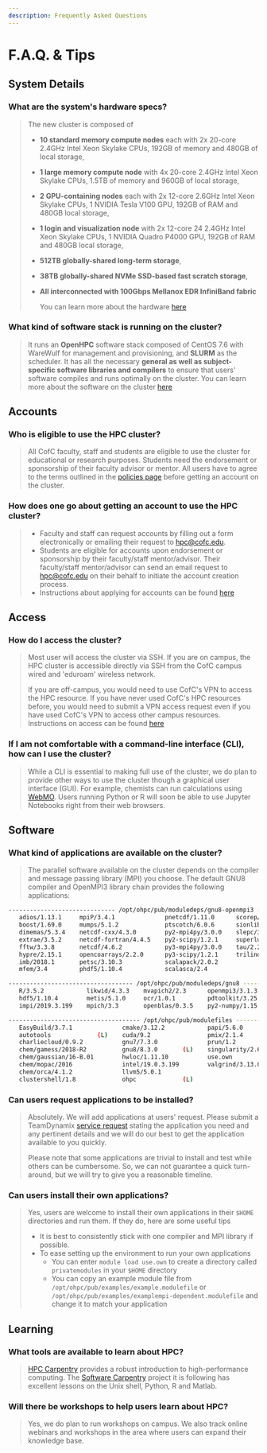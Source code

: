 ```yaml
---
description: Frequently Asked Questions
---
```


# F.A.Q. & Tips

## System Details

### What are the system's hardware specs?

> The new cluster is composed of
>
> * **10 standard memory compute nodes** each with 2x 20-core 2.4GHz Intel Xeon Skylake CPUs, 192GB of memory and 480GB of local storage,
> * **1 large memory compute node** with 4x 20-core 2.4GHz  Intel Xeon Skylake CPUs, 1.5TB of memory and 960GB of local storage,
> * **2 GPU-containing nodes** each with 2x 12-core 2.6GHz Intel Xeon Skylake CPUs, 1 NVIDIA Tesla V100 GPU, 192GB of RAM and 480GB local storage,
> * **1 login and visualization node** with 2x 12-core 24 2.4GHz Intel Xeon Skylake CPUs, 1 NVIDIA Quadro P4000 GPU, 192GB of RAM and 480GB local storage,
> * **512TB globally-shared long-term storage**,
> * **38TB globally-shared NVMe SSD-based fast scratch storage**,
> * **All interconnected with 100Gbps Mellanox EDR InfiniBand fabric**
>
>   You can learn more about the hardware [here](overview/hardware.md)

### What kind of software stack is running on the cluster?

> It runs an **OpenHPC** software stack composed of CentOS 7.6 with WareWulf for management and provisioning, and **SLURM** as the scheduler. It has all the necessary **general as well as subject-specific software libraries and compilers** to ensure that users' software compiles and runs optimally on the cluster. You can learn more about the software on the cluster [here]()

## Accounts

### Who is eligible to use the HPC cluster?

> All CofC faculty, staff and students are eligible to use the cluster for educational or research purposes. Students need the endorsement or sponsorship of their faculty advisor or mentor. All users have to agree to the terms outlined in the [policies page](policies.md) before getting an account on the cluster.

### How does one go about getting an account to use the HPC cluster?

> * Faculty and staff can request accounts by filling out a form electronically or emailing their request to [hpc@cofc.edu](mailto:hpc@cofc.edu?subject=Requesting%20new%20faculty/staff%20account).
> * Students are eligible for accounts upon endorsement or sponsorship by their faculty/staff mentor/advisor. Their faculty/staff mentor/advisor can send an email request to [hpc@cofc.edu](mailto:hpc@cofc.edu?subject=Requesting%20new%20student%20account) on their behalf to initiate the account creation process.
> * Instructions about applying for accounts can be found [here](using-the-hpc/request-access.md)

## Access

### How do I access the cluster?

> Most user will access the cluster via SSH. If you are on campus, the HPC cluster is accessible directly via SSH from the CofC campus wired and 'eduroam' wireless network.
>
> If you are off-campus, you would need to use CofC's VPN to access the HPC resource. If you have never used CofC's HPC resources before, you would need to submit a VPN access request even if you have used CofC's VPN to access other campus resources. Instructions on access can be found [here](using-the-hpc/access-hpc/)

### If I am not comfortable with a command-line interface \(CLI\), how can I use the cluster?

> While a CLI is essential to making full use of the cluster, we do plan to provide other ways to use the cluster though a graphical user interface \(GUI\). For example, chemists can run calculations using [WebMO](https://hpc.cofc.edu/webmo). Users running Python or R will soon be able to use Jupyter Notebooks right from their web browsers.

## Software

### What kind of applications are available on the cluster?

> The parallel software available on the cluster depends on the compiler and message passing library \(MPI\) you choose. The default GNU8 compiler and OpenMPI3 library chain provides the following applications:

```bash
------------------------------ /opt/ohpc/pub/moduledeps/gnu8-openmpi3 -------------------------------
   adios/1.13.1     mpiP/3.4.1              pnetcdf/1.11.0      scorep/4.1
   boost/1.69.0     mumps/5.1.2             ptscotch/6.0.6      sionlib/1.7.2
   dimemas/5.3.4    netcdf-cxx/4.3.0        py2-mpi4py/3.0.0    slepc/3.10.2
   extrae/3.5.2     netcdf-fortran/4.4.5    py2-scipy/1.2.1     superlu_dist/6.1.1
   fftw/3.3.8       netcdf/4.6.2            py3-mpi4py/3.0.0    tau/2.28
   hypre/2.15.1     opencoarrays/2.2.0      py3-scipy/1.2.1     trilinos/12.12.1
   imb/2018.1       petsc/3.10.3            scalapack/2.0.2
   mfem/3.4         phdf5/1.10.4            scalasca/2.4

----------------------------------- /opt/ohpc/pub/moduledeps/gnu8 -----------------------------------
   R/3.5.2            likwid/4.3.3    mvapich2/2.3      openmpi3/3.1.3   (L)    py3-numpy/1.15.3
   hdf5/1.10.4        metis/5.1.0     ocr/1.0.1         pdtoolkit/3.25          superlu/5.2.1
   impi/2019.3.199    mpich/3.3       openblas/0.3.5    py2-numpy/1.15.3

------------------------------------- /opt/ohpc/pub/modulefiles -------------------------------------
   EasyBuild/3.7.1              cmake/3.12.2            papi/5.6.0
   autotools             (L)    cuda/9.2                pmix/2.1.4
   charliecloud/0.9.2           gnu7/7.3.0              prun/1.2          (L)
   chem/gamess/2018-R2          gnu8/8.3.0       (L)    singularity/2.6.0
   chem/gaussian/16-B.01        hwloc/1.11.10           use.own
   chem/mopac/2016              intel/19.0.3.199        valgrind/3.13.0
   chem/orca/4.1.2              llvm5/5.0.1
   clustershell/1.8             ohpc             (L)
```

### Can users request applications to be installed?

> Absolutely. We will add applications at users' request. Please submit a TeamDynamix [service request](https://cofc.teamdynamix.com/TDClient/Requests/ServiceDet?ID=35085) stating the application you need and any pertinent details and we will do our best to get the application available to you quickly.
>
> Please note that some applications are trivial to install and test while others can be cumbersome. So, we can not guarantee a quick turn-around, but we will try to give you a reasonable timeline.

### Can users install their own applications?

> Yes, users are welcome to install their own applications in their `$HOME` directories and run them. If they do, here are some useful tips
>
> * It is best to consistently stick with one compiler and MPI library if possible.
> * To ease setting up the environment to run your own applications
>   * You can enter `module load use.own` to create a directory called `privatemodules` in your `$HOME` directory
>   * You can copy an example module file from `/opt/ohpc/pub/examples/example.modulefile` or `/opt/ohpc/pub/examples/examplempi-dependent.modulefile` and change it to match your application

## Learning

### What tools are available to learn about HPC?

> [HPC Carpentry](https://hpc-carpentry.github.io/) provides a robust introduction to high-performance computing. The [Software Carpentry](https://software-carpentry.org/lessons/) project it is following has excellent lessons on the Unix shell, Python, R and Matlab.

### Will there be workshops to help users learn about HPC?

> Yes, we do plan to run workshops on campus. We also track online webinars and workshops in the area where users can expand their knowledge base.

